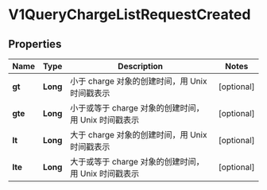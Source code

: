 
# V1QueryChargeListRequestCreated

## Properties
Name | Type | Description | Notes
------------ | ------------- | ------------- | -------------
**gt** | **Long** | 小于 charge 对象的创建时间，用 Unix 时间戳表示 |  [optional]
**gte** | **Long** | 小于或等于 charge 对象的创建时间，用 Unix 时间戳表示 |  [optional]
**lt** | **Long** | 大于 charge 对象的创建时间，用 Unix 时间戳表示 |  [optional]
**lte** | **Long** | 大于或等于 charge 对象的创建时间，用 Unix 时间戳表示 |  [optional]



